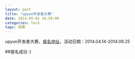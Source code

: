 ```yaml
---
layout: post
title: "upyun开发者大赛"
date: 2014-05-01 16:59:00
categories: tech
tags: 竞赛
---
```


upyun开发者大赛，[报名地址][1]，活动日期：2014.04.14-2014.06.25

##报名成功
:)


[1]:https://www.upyun.com/op/dev/
